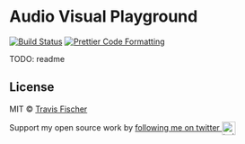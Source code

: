# Audio Visual Playground

[![Build Status](https://travis-ci.com/transitive-bullshit/avp.svg?branch=main)](https://travis-ci.com/transitive-bullshit/avp) [![Prettier Code Formatting](https://img.shields.io/badge/code_style-prettier-brightgreen.svg)](https://prettier.io)

TODO: readme

## License

MIT © [Travis Fischer](https://transitivebullsh.it)

Support my open source work by <a href="https://twitter.com/transitive_bs">following me on twitter <img src="https://storage.googleapis.com/saasify-assets/twitter-logo.svg" alt="twitter" height="24px" align="center"></a>
